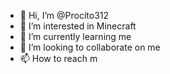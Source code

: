 - 👋 Hi, I’m @Procito312
- 👀 I’m interested in Minecraft 
- 🌱 I’m currently learning me
- 💞️ I’m looking to collaborate on me
- 📫 How to reach m

<!---
Procito312/Procito312 is a ✨ special ✨ repository because its `README.md` (this file) appears on your GitHub profile.
You can click the Preview link to take a look at your changes.
--->
